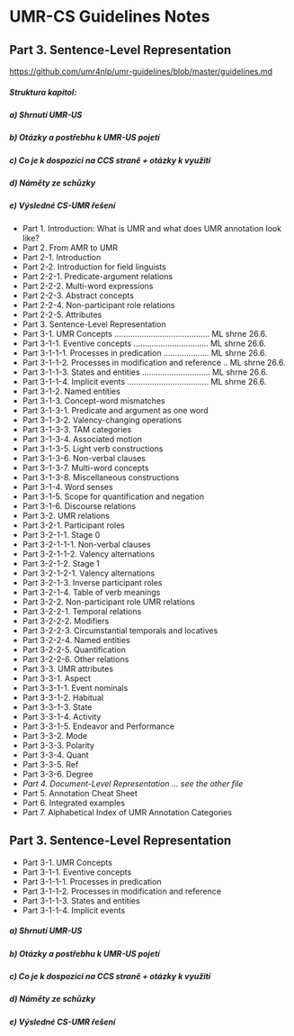 # UMR-CS Guidelines Notes
## Part 3. Sentence-Level Representation

https://github.com/umr4nlp/umr-guidelines/blob/master/guidelines.md

##### Struktura kapitol:
##### a) Shrnutí UMR-US
##### b) Otázky a postřebhu k UMR-US pojetí
##### c) Co je k dospozici na CCS straně + otázky k využití
##### d) Náměty ze schůzky
##### e) Výsledné CS-UMR řešení

* Part 1. Introduction: What is UMR and what does UMR annotation look like?
* Part 2. From AMR to UMR
* Part 2-1. Introduction
* Part 2-2. Introduction for field linguists 
* Part 2-2-1. Predicate-argument relations
* Part 2-2-2. Multi-word expressions
* Part 2-2-3. Abstract concepts
* Part 2-2-4. Non-participant role relations
* Part 2-2-5. Attributes
* Part 3. Sentence-Level Representation
* Part 3-1. UMR Concepts .......................................... ML shrne 26.6.
* Part 3-1-1. Eventive concepts ................................. ML shrne 26.6.
* Part 3-1-1-1. Processes in predication .................... ML shrne 26.6.
* Part 3-1-1-2. Processes in modification and reference .. ML shrne 26.6.
* Part 3-1-1-3. States and entities .............................. ML shrne 26.6.
* Part 3-1-1-4. Implicit events .................................... ML shrne 26.6.
* Part 3-1-2. Named entities
* Part 3-1-3. Concept-word mismatches
* Part 3-1-3-1. Predicate and argument as one word
* Part 3-1-3-2. Valency-changing operations
* Part 3-1-3-3. TAM categories
* Part 3-1-3-4. Associated motion
* Part 3-1-3-5. Light verb constructions
* Part 3-1-3-6. Non-verbal clauses
* Part 3-1-3-7. Multi-word concepts
* Part 3-1-3-8. Miscellaneous constructions
* Part 3-1-4. Word senses
* Part 3-1-5. Scope for quantification and negation
* Part 3-1-6. Discourse relations
* Part 3-2. UMR relations 
* Part 3-2-1. Participant roles 
* Part 3-2-1-1. Stage 0 
* Part 3-2-1-1-1. Non-verbal clauses
* Part 3-2-1-1-2. Valency alternations
* Part 3-2-1-2. Stage 1 
* Part 3-2-1-2-1. Valency alternations
* Part 3-2-1-3. Inverse participant roles
* Part 3-2-1-4. Table of verb meanings
* Part 3-2-2. Non-participant role UMR relations 
* Part 3-2-2-1. Temporal relations
* Part 3-2-2-2. Modifiers
* Part 3-2-2-3. Circumstantial temporals and locatives
* Part 3-2-2-4. Named entities
* Part 3-2-2-5. Quantification
* Part 3-2-2-6. Other relations
* Part 3-3. UMR attributes 
* Part 3-3-1. Aspect 
* Part 3-3-1-1. Event nominals
* Part 3-3-1-2. Habitual
* Part 3-3-1-3. State
* Part 3-3-1-4. Activity
* Part 3-3-1-5. Endeavor and Performance
* Part 3-3-2. Mode
* Part 3-3-3. Polarity
* Part 3-3-4. Quant
* Part 3-3-5. Ref
* Part 3-3-6. Degree
* _Part 4. Document-Level Representation ... see the other file_
* Part 5. Annotation Cheat Sheet
* Part 6. Integrated examples
* Part 7. Alphabetical Index of UMR Annotation Categories


## Part 3. Sentence-Level Representation

* Part 3-1. UMR Concepts 
* Part 3-1-1. Eventive concepts
* Part 3-1-1-1. Processes in predication 
* Part 3-1-1-2. Processes in modification and reference
* Part 3-1-1-3. States and entities 
* Part 3-1-1-4. Implicit events 

##### a) Shrnutí UMR-US
##### b) Otázky a postřebhu k UMR-US pojetí
##### c) Co je k dospozici na CCS straně + otázky k využití
##### d) Náměty ze schůzky
##### e) Výsledné CS-UMR řešení




